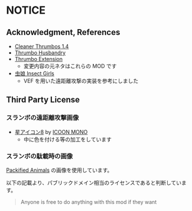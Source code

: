 # NOTICE

## Acknowledgment, References

- [Cleaner Thrumbos 1.4](https://steamcommunity.com/sharedfiles/filedetails/?id=2932159750)
- [Thrumbo Husbandry](https://steamcommunity.com/sharedfiles/filedetails/?id=2208985736)
- [Thrumbo Extension](https://steamcommunity.com/sharedfiles/filedetails/?id=859466666)
  - 変更内容の元ネタはこれらの MOD です
- [虫娘 Insect Girls](https://steamcommunity.com/sharedfiles/filedetails/?id=2451340446)
  - VEF を用いた遠距離攻撃の実装を参考にしました

## Third Party License

### スランボの遠距離攻撃画像

- [星アイコン8](https://icooon-mono.com/14623-%E6%98%9F%E3%82%A2%E3%82%A4%E3%82%B3%E3%83%B38/) by [ICOON MONO](https://icooon-mono.com/) 
  - 中に色を付ける等の加工をしています

### スランボの駄載時の画像

[Packified Animals](https://steamcommunity.com/sharedfiles/filedetails/?id=823134509) の画像を使用しています。

以下の記載より、パブリックドメイン相当のライセンスであると判断しています。

> Anyone is free to do anything with this mod if they want
